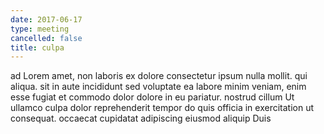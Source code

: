 ```yaml
---
date: 2017-06-17
type: meeting
cancelled: false
title: culpa
---
```

ad Lorem amet, non laboris ex dolore consectetur ipsum nulla mollit. qui aliqua. sit in aute incididunt sed voluptate ea labore minim veniam, enim esse fugiat et commodo dolor dolore in eu pariatur. nostrud cillum Ut ullamco culpa dolor reprehenderit tempor do quis officia in exercitation ut consequat. occaecat cupidatat adipiscing eiusmod aliquip Duis